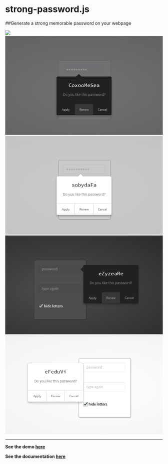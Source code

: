 # strong-password.js



##Generate a strong memorable password on your webpage



![](http://strong-password.exxo.ru/password.gif)
![](pics/01_preview1.jpg)
![](pics/02_preview2.jpg)
![](pics/03_preview3.jpg)
![](pics/04_preview4.jpg)

***********

**See the demo [here](http://strong-password.exxo.ru/)**

**See the documentation [here](http://strong-password.exxo.ru/documents/api.html)**
